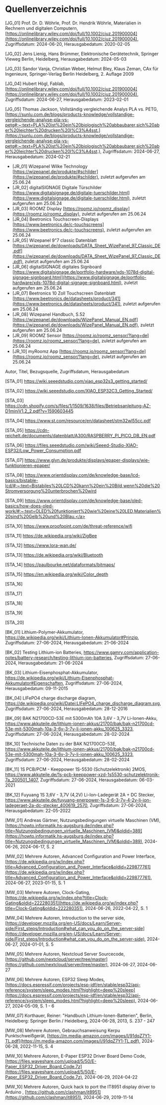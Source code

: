 # Quellenverzeichnis


<a id="jg_01"></a>[JG_01] Prof. Dr. D. Wöhrle, Prof. Dr. Hendrik Wöhrle, Materialien in Rechnern und digitalen Computern, [https://onlinelibrary.wiley.com/doi/full/10.1002/ciuz.201900004](https://onlinelibrary.wiley.com/doi/full/10.1002/ciuz.201900004), Zugriffsdatum: 2024-06-20, Herausgabedatum: 2020-02-05

<a id="jg_02"></a>[JG_02] Jens Lienig, Hans Brümmer, Elektronische Gerätetechnik, Springer Vieweg Berlin, Heidelberg, Herausgabedatum: 2024-05-03

<a id="jg_03"></a>[JG_03] Sandor Vanja, Christian Weber, Helmut Bley, Klaus Zeman, CAx für Ingenieure, Springer-Verlag Berlin Heidelberg, 2. Auflage 2009

<a id="jg_04"></a>[JG_04] Hubert Högl, Fablab, [https://onlinelibrary.wiley.com/doi/full/10.1002/ciuz.201900004](https://onlinelibrary.wiley.com/doi/full/10.1002/ciuz.201900004), Zugriffsdatum: 2024-06-27, Herausgabedatum: 2023-02-01


<a id="jg_05"></a> [JG_05] Thomas Jackson, Vollständig vergleichende Analys PLA vs. PETG, [https://sunlu.com.de/blogs/products-knowledge/vollstandige-vergleichende-analyse-pla-vs-petg#:~:text=PLA%20ist%20ein%20biologisch%20abbaubarer,sich%20aber%20leichter%20drucken%20l%C3%A4sst.](https://sunlu.com.de/blogs/products-knowledge/vollstandige-vergleichende-analyse-pla-vs-petg#:~:text=PLA%20ist%20ein%20biologisch%20abbaubarer,sich%20aber%20leichter%20drucken%20l%C3%A4sst.), Zugriffsdatum: 2024-06-27, Herausgabedatum: 2024-02-21

- <a id="jr_01"></a>[JR_01] Wizepanel Wilke Technology [https://wizepanel.de/produkte/#schilder](https://wizepanel.de/produkte/#schilder), zuletzt aufgerufen am 25.06.24
- <a id="jr_02"></a>[JR_02] digitalSIGNAGE Digitale Türschilder [https://www.digitalsignage.de/digitale-tuerschilder.html](https://www.digitalsignage.de/digitale-tuerschilder.html), zuletzt aufgerufen am 25.06.24
- <a id="jr_03"></a>[JR_03] ROOMZ Display [https://roomz.io/roomz_display](https://roomz.io/roomz_display), zuletzt aufgerufen am 25.06.24
- <a id="jr_04"></a>[JR_04] Beetronics Touchscreen-Displays [https://www.beetronics.de/c-touchscreens](https://www.beetronics.de/c-touchscreens), zuletzt aufgerufen am 25.06.24
- <a id="jr_05"></a>[JR_05] Wizepanel 9"7 classic Datenblatt [https://wizepanel.de/downloads/DATA_Sheet_WizePanel_97_Classic_DE.pdf](https://wizepanel.de/downloads/DATA_Sheet_WizePanel_97_Classic_DE.pdf), zuletzt aufgerufen am 25.06.24
- <a id="jr_06"></a>[JR_06] digitalSIGNAGE digitales Signboard [https://www.digitalsignage.de/portfolio-hardware/xds-1078d-digital-signage-signboard.html](https://www.digitalsignage.de/portfolio-hardware/xds-1078d-digital-signage-signboard.html), zuletzt aufgerufen am 25.06.24
- <a id="jr_07"></a>[JR_07] Beetronics 10 Zoll Touchscreen Datenblatt [https://www.beetronics.de/datasheets/product/341](https://www.beetronics.de/datasheets/product/341), zuletzt aufgerufen am 25.06.24
- <a id="jr_08"></a>[JR_08] Wizepanel Handbuch, S.52 [https://wizepanel.de/downloads/WizePanel_Manual_EN.pdf](https://wizepanel.de/downloads/WizePanel_Manual_EN.pdf), zuletzt aufgerufen am 25.06.24
- <a id="jr_09"></a>[JR_09] ROOMZ Sensor [https://roomz.io/roomz_sensor/?lang=de](https://roomz.io/roomz_sensor/?lang=de), zuletzt aufgerufen am 25.06.24
- <a id="jr_09"></a>[JR_10] myRoomz App [https://roomz.io/roomz_sensor/?lang=de](https://roomz.io/roomz_sensor/?lang=de), zuletzt aufgerufen am 25.06.24

Autor, Titel, Bezugsquelle, Zugriffsdatum, Herausgabedatum 

<a id="STA_01">[STA_01] https://wiki.seeedstudio.com/xiao_esp32s3_getting_started/</a>

<a id="STA_02">[STA_02] https://wiki.seeedstudio.com/XIAO_ESP32C3_Getting_Started/</a>

<a id="STA_03">[STA_03] https://cdn.shopify.com/s/files/1/1509/1638/files/Betriebsanleitung-AZ-D1miniV1.2_2.pdf?v=1590603445</a>

<a id="STA_04">[STA_04] https://www.st.com/resource/en/datasheet/stm32wl55cc.pdf</a>

<a id="STA_05">[STA_05] https://cdn-reichelt.de/documents/datenblatt/A300/RASPBERRY_PI_PICO_DB_EN.pdf</a>

<a id="STA_06">[STA_06] https://files.seeedstudio.com/wiki/Seeed-Studio-XIAO-ESP32/Low_Power_Consumption.pdf</a>

<!-- epaper -->
<a id="STA_07">[STA_07] https://www.glyn.de/produkte/displays/epaper-displays/wie-funktionieren-epaper/</a>

<!-- bistabile lcd -->
<a id="STA_08">[STA_08] https://www.orientdisplay.com/de/knowledge-base/lcd-basics/bistable-lcd/#:~:text=Bistabiles%20LCD%20kann%20ein%20Bild,wenn%20die%20Stromversorgung%20unterbrochen%20wird</a>

<!-- oled -->
<a id="STA_09">[STA_09] https://www.orientdisplay.com/de/knowledge-base/oled-basics/how-does-oled-work/#:~:text=OLED%20funktioniert%20wie%20eine%20LED,Materialien%20sind%20Gelb%20und%20Blau.</a>

<!-- wifi / wlan -->
<a id="STA_10">[STA_10] https://www.proofpoint.com/de/threat-reference/wifi</a>

<!-- zigbee -->
<a id="STA_11">[STA_11] https://de.wikipedia.org/wiki/ZigBee</a>

<!-- lora -->
<a id="STA_12">[STA_12] https://www.lora-wan.de/</a>

<!-- bluetooth -->
<a id="STA_13">[STA_13] https://de.wikipedia.org/wiki/Bluetooth</a>

<!-- bitmap -->
<a id="STA_14">[STA_14] https://paulbourke.net/dataformats/bitmaps/</a>

<!-- bitmap -->
<a id="STA_15">[STA_15] https://en.wikipedia.org/wiki/Color_depth</a>

<a id="STA_16">[STA_16] </a>

<a id="STA_17">[STA_17] </a>

<a id="STA_18">[STA_18] </a>

<a id="STA_19">[STA_19] </a>

<a id="STA_20">[STA_20] </a>

[BK_01] Lithium-Polymer-Akkumulator, https://de.wikipedia.org/wiki/Lithium-Ionen-Akkumulator#Prinzip, Zugriffsdatum: 27-06-2024, Herausgabedatum: 21-06-2024  

[BK_02] Testing Lithium-ion Batteries, https://www.gamry.com/application-notes/battery-research/testing-lithium-ion-batteries, Zugriffsdatum: 27-06-2024, Herausgabedatum: 21-06-2024  

[BK_03] Lithium-Eisenphosphat-Akkumulator, https://de.wikipedia.org/wiki/Lithium-Eisenphosphat-Akkumulator#Eigenschaften, Zugriffsdatum: 27-06-2024, Herausgabedatum: 09-11-2015  

[BK_04] LIFePO4 charge discharge diagram, https://de.wikipedia.org/wiki/Datei:LIFePO4_charge_discharge_diagram.svg, Zugriffsdatum: 27-06-2024, Herausgabedatum: 28-12-2016  



[BK_09] BAK N21700CD-53E mit 5300mAh 10A 3,6V - 3,7V Li-Ionen-Akku, https://www.akkuteile.de/lithium-ionen-akkus/21700/bak/bak-n21700cd-53e-mit-5300mah-10a-3-6v-3-7v-li-ionen-akku_100625_3323, Zugriffsdatum: 27-06-2024, Herausgabedatum: 28-02-2024  

[BK_10] Technische Daten zu der BAK N21700CD-53E, https://www.akkuteile.de/lithium-ionen-akkus/21700/bak/bak-n21700cd-53e-mit-5300mah-10a-3-6v-3-7v-li-ionen-akku_100625_3323, Zugriffsdatum: 27-06-2024, Herausgabedatum: 28-02-2024  

[BK_11] 1S PCB/PCM - Keeppower 1S-5530 (Schutzelektronik) 2MOS, https://www.akkuteile.de/1s-pcb-keeppower-xzd-1s5530-schutzelektronik-7a_200501_1407, Zugriffsdatum: 27-06-2024, Herausgabedatum: 06-03-2021  

[BK_12] Fuyuang 1S 3,6V - 3,7V (4,2V) Li-Ion-Ladegerät 2A + DC Stecker, https://www.akkuteile.de/fuyuang-enerpower-1s-3-6-3-7v-4-2v-li-ion-ladegeraet-2a-dc-stecker_400619_2570, Zugriffsdatum: 27-06-2024, Herausgabedatum: 22-05-2022   


<a id="MW_01">[MW_01] Andreas Gärtner, Nutzungsbedingungen virtuelle Maschinen (VM), [https://howto.informatik.hs-augsburg.de/index.php?title=Nutzungsbedingungen_virtuelle_Maschinen_(VM)&oldid=389](https://howto.informatik.hs-augsburg.de/index.php?title=Nutzungsbedingungen_virtuelle_Maschinen_(VM)&oldid=389), 2024-06-26, 2024-06-17, S. 2</a>

<a id="MW_02">[MW_02] Mehrere Autoren, Advanced Configuration and Power Interface, [https://de.wikipedia.org/w/index.php?title=Advanced_Configuration_and_Power_Interface&oldid=229877761](https://de.wikipedia.org/w/index.php?title=Advanced_Configuration_and_Power_Interface&oldid=229877761), 2024-06-27, 2023-01-15, S. 1</a>

<a id="MW_03">[MW_03] Mehrere Autoren, Clock-Gating,  [https://de.wikipedia.org/w/index.php?title=Clock-Gating&oldid=222280351](https://de.wikipedia.org/w/index.php?title=Clock-Gating&oldid=222280351), 2024-06-26, 2022-04-22, S. 1</a>

<a id="MW_04">[MW_04] Mehrere Autoren, Introduction to the server side, [https://developer.mozilla.org/en-US/docs/Learn/Server-side/First_steps/Introduction#what_can_you_do_on_the_server-side](https://developer.mozilla.org/en-US/docs/Learn/Server-side/First_steps/Introduction#what_can_you_do_on_the_server-side), 2024-06-27, 2024-01-01, S. 5</a>

<a id="MW_05">[MW_05] Mehrere Autoren, Nextcloud Server Sourcecode, [https://github.com/nextcloud/server/tree/master](https://github.com/nextcloud/server/tree/master), 2024-06-27, 2024-06-27</a>

<a id="MW_06">[MW_06] Mehrere Autoren, ESP32 Sleep Modes, [https://docs.espressif.com/projects/esp-idf/en/stable/esp32/api-reference/system/sleep_modes.html?highlight=deep%20sleep](https://docs.espressif.com/projects/esp-idf/en/stable/esp32/api-reference/system/sleep_modes.html?highlight=deep%20sleep), 2024-06-27, 2024-05-09, S. 1 - 6</a>

<a id="MW_07">[MW_07] Korthauer, Reiner: "Handbuch Lithium-Ionen-Batterien", Berlin, Heidelberg: Springer Berlin / Heidelberg, 2024-06-28, 2013, S. 237 - 247</a>

<a id="MW_08">[MW_08] Mehrere Autoren, Gebrauchsanweisung Kerpu Punktschweißgerät, [https://m.media-amazon.com/images/I/91dqZ7Y1-TL.pdf](https://m.media-amazon.com/images/I/91dqZ7Y1-TL.pdf), 2024-06-28, 2022-11-15, S. 4</a>

<a id="MW_09">[MW_10] Mehrere Autoren, E-Paper ESP32 Driver Board Demo Code, [https://files.waveshare.com/upload/5/50/E-Paper_ESP32_Driver_Board_Code.7z](https://files.waveshare.com/upload/5/50/E-Paper_ESP32_Driver_Board_Code.7z), 2024-06-29, 2024-04-22</a>

<a id="MW_10">[MW_10] Mehrere Autoren, Quick hack to port the IT8951 display driver to Arduino
, [https://github.com/clashman/it8951](https://github.com/clashman/it8951), 2024-06-29, 2019-11-14</a>
